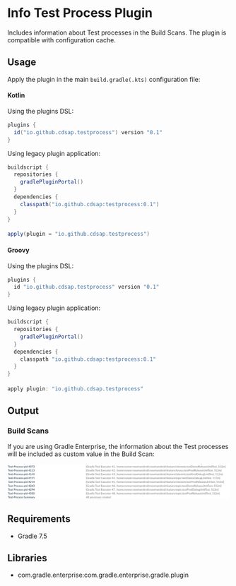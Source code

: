 # Info Test Process Plugin
Includes information about Test processes in the Build Scans.
The plugin is compatible with configuration cache.

## Usage
Apply the plugin in the main `build.gradle(.kts)` configuration file:

#### Kotlin
Using the plugins DSL:
``` groovy
plugins {
  id("io.github.cdsap.testprocess") version "0.1"
}
```

Using legacy plugin application:
``` groovy
buildscript {
  repositories {
    gradlePluginPortal()
  }
  dependencies {
    classpath("io.github.cdsap:testprocess:0.1")
  }
}

apply(plugin = "io.github.cdsap.testprocess")
```

#### Groovy
Using the plugins DSL:
``` groovy
plugins {
  id "io.github.cdsap.testprocess" version "0.1"
}

```

Using legacy plugin application:
``` groovy
buildscript {
  repositories {
    gradlePluginPortal()
  }
  dependencies {
    classpath "io.github.cdsap:testprocess:0.1"
  }
}

apply plugin: "io.github.cdsap.testprocess"
```
## Output
### Build Scans
If you are using Gradle Enterprise, the information about the Test processes will be included as custom value in the
Build Scan:

![](images/buildscan.png)


## Requirements
* Gradle 7.5

## Libraries
* com.gradle.enterprise:com.gradle.enterprise.gradle.plugin
